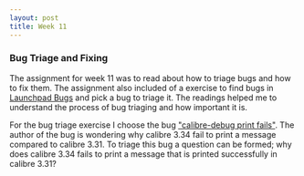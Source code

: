 ```yaml
---
layout: post
title: Week 11
---
```

### Bug Triage and Fixing
The assignment for week 11 was to read about how to triage bugs and how to fix them. The assignment also included of a exercise to find bugs in [Launchpad Bugs](https://bugs.launchpad.net/bugs/) and pick a bug to triage it. The readings helped me to understand the process of bug triaging and how important it is. 

For the bug triage exercise I choose the bug ["calibre-debug print fails"](https://bugs.launchpad.net/ubuntu/+source/calibre/+bug/1806105). The author of the bug is wondering why calibre 3.34 fail to print a message compared to calibre 3.31. To triage this bug a question can be formed; why does calibre 3.34 fails to print a message that is printed successfully in calibre 3.31? 
